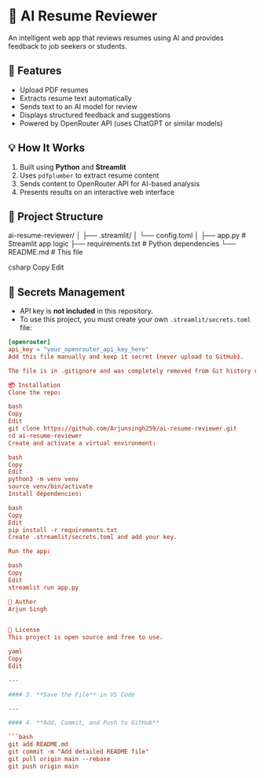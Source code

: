 # 🧠 AI Resume Reviewer

An intelligent web app that reviews resumes using AI and provides feedback to job seekers or students.

## 🚀 Features

- Upload PDF resumes
- Extracts resume text automatically
- Sends text to an AI model for review
- Displays structured feedback and suggestions
- Powered by OpenRouter API (uses ChatGPT or similar models)

## 💡 How It Works

1. Built using **Python** and **Streamlit**
2. Uses `pdfplumber` to extract resume content
3. Sends content to OpenRouter API for AI-based analysis
4. Presents results on an interactive web interface

## 📂 Project Structure

ai-resume-reviewer/
│
├── .streamlit/
│ └── config.toml
│
├── app.py # Streamlit app logic
├── requirements.txt # Python dependencies
└── README.md # This file

csharp
Copy
Edit

## 🔐 Secrets Management

- API key is **not included** in this repository.
- To use this project, you must create your own `.streamlit/secrets.toml` file:

```toml
[openrouter]
api_key = "your_openrouter_api_key_here"
Add this file manually and keep it secret (never upload to GitHub).

The file is in .gitignore and was completely removed from Git history using BFG.

📦 Installation
Clone the repo:

bash
Copy
Edit
git clone https://github.com/Arjunsingh259/ai-resume-reviewer.git
cd ai-resume-reviewer
Create and activate a virtual environment:

bash
Copy
Edit
python3 -m venv venv
source venv/bin/activate
Install dependencies:

bash
Copy
Edit
pip install -r requirements.txt
Create .streamlit/secrets.toml and add your key.

Run the app:

bash
Copy
Edit
streamlit run app.py

👤 Author
Arjun Singh


📜 License
This project is open source and free to use.

yaml
Copy
Edit

---

#### 3. **Save the File** in VS Code

---

#### 4. **Add, Commit, and Push to GitHub**

```bash
git add README.md
git commit -m "Add detailed README file"
git pull origin main --rebase
git push origin main